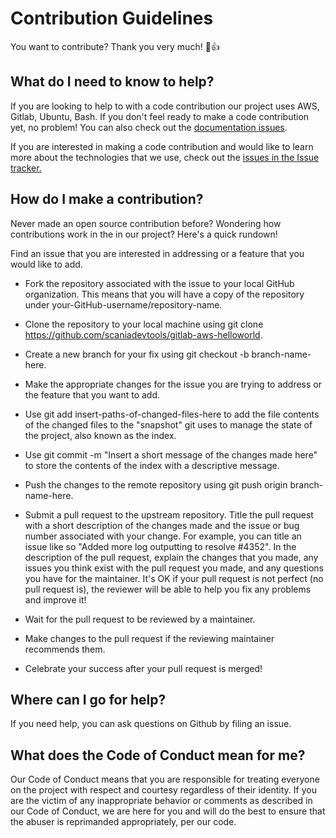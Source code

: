 # Contribution Guidelines
You want to contribute? Thank you very much! :tada::+1:

## What do I need to know to help?
If you are looking to help to with a code contribution our project uses AWS, Gitlab, Ubuntu, Bash. If you don't feel ready to make a code contribution yet, no problem! You can also check out the <a href="https://github.com/scaniadevtools/gitlab-aws-helloworld/labels/documentation" target_="blank"> documentation issues</a>.

If you are interested in making a code contribution and would like to learn more about the technologies that we use, check out the <a href="https://github.com/scaniadevtools/gitlab-aws-helloworld/issues" target="_blank"> issues in the Issue tracker.</a>

## How do I make a contribution?
Never made an open source contribution before? Wondering how contributions work in the in our project? Here's a quick rundown!

Find an issue that you are interested in addressing or a feature that you would like to add.

- Fork the repository associated with the issue to your local GitHub organization. This means that you will have a copy of the repository under your-GitHub-username/repository-name.

- Clone the repository to your local machine using git clone https://github.com/scaniadevtools/gitlab-aws-helloworld.
- Create a new branch for your fix using git checkout -b branch-name-here.
- Make the appropriate changes for the issue you are trying to address or the feature that you want to add.
- Use git add insert-paths-of-changed-files-here to add the file contents of the changed files to the "snapshot" git uses to manage the state of the project, also known as the index.
- Use git commit -m "Insert a short message of the changes made here" to store the contents of the index with a descriptive message.
- Push the changes to the remote repository using git push origin branch-name-here.
- Submit a pull request to the upstream repository.
Title the pull request with a short description of the changes made and the issue or bug number associated with your change. For example, you can title an issue like so "Added more log outputting to resolve #4352".
In the description of the pull request, explain the changes that you made, any issues you think exist with the pull request you made, and any questions you have for the maintainer. It's OK if your pull request is not perfect (no pull request is), the reviewer will be able to help you fix any problems and improve it!
- Wait for the pull request to be reviewed by a maintainer.
- Make changes to the pull request if the reviewing maintainer recommends them.
- Celebrate your success after your pull request is merged!

## Where can I go for help?
If you need help, you can ask questions on Github by filing an issue.

## What does the Code of Conduct mean for me?
Our Code of Conduct means that you are responsible for treating everyone on the project with respect and courtesy regardless of their identity. If you are the victim of any inappropriate behavior or comments as described in our Code of Conduct, we are here for you and will do the best to ensure that the abuser is reprimanded appropriately, per our code.
